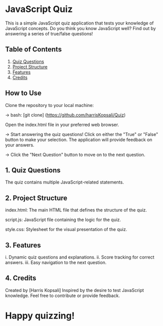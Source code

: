 # JavaScript Quiz 
This is a simple JavaScript quiz application that tests your knowledge of JavaScript concepts. Do you think you know JavaScript well? Find out by answering a series of true/false questions!

## Table of Contents
1. [Quiz Questions](#1-quiz-questions)
2. [Project Structure](#project-structure)
3. [Features](#features)
4. [Credits](#credits)

## How to Use

Clone the repository to your local machine:

-> bash:
[git clone] (https://github.com/harrisKopsali/Quiz)

Open the index.html file in your preferred web browser.

-> Start answering the quiz questions! 
Click on either the "True" or "False" button to make your selection. The application will provide feedback on your answers.

-> Click the "Next Question" button to move on to the next question.

## 1. Quiz Questions
The quiz contains multiple JavaScript-related statements. 

## 2. Project Structure
index.html: The main HTML file that defines the structure of the quiz.

script.js: JavaScript file containing the logic for the quiz.

style.css: Stylesheet for the visual presentation of the quiz.

## 3. Features
i.   Dynamic quiz questions and explanations.
ii.  Score tracking for correct answers.
iii. Easy navigation to the next question.

## 4. Credits
Created by [Harris Kopsali]
Inspired by the desire to test JavaScript knowledge.
Feel free to contribute or provide feedback. 

# Happy quizzing!
